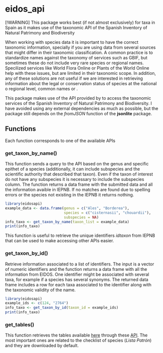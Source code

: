# eidos_api

[!WARNING] This package works best (if not almost exclusively) for taxa in Spain as it makes use of the taxonomic API of the Spanish Inventory of Natural Patrimony and Biodiversity

When working with species data it is important to have the correct taxonomic information, specially if you are using data from several sources that might differ in their taxonomic classification. A common practice is to standardize names against the taxonomy of services such as GBIF, but sometimes these do not include very rare species or regional names. Specilized services like World Flora Online or Plants of the World Online help with these issues, but are limited in their taxonomic scope. In addition, any of these solutions are not useful if we are interested in retrieving information about the legal or conservation status of species at the national o regional level, common names or .

This package makes use of the API provided by to access the taxonomic services of the Spanish Inventory of Natural Patrimony and Biodiversity. I have avoided using any external dependencies as much as possible, but the package still depends on the *fromJSON* function of the **jsonlite** package.

## Functions

Each function corresponds to one of the available APIs

### get_taxon_by_name()

This function sends a query to the API based on the genus and specific epithet of a species (additionally, it can include subspecies and the scientific authority that described that taxon). Even if the taxon of interest do not have any subspecies it is necessary to include the subspecies column. The function returns a data frame with the submitted data and all the information avaible in IEPNB. If no matches are found due to spelling errors or the species not existing in the IEPNB it returns nothing.

``` r
library(eidosapi)
example_data <- data.frame(genus = c("Ales", "Borderea"),
                           species = c("cisternasii", "chouardii"),
                           subspecies = NA)
info_taxo <- get_taxon_by_name(taxon_list = example_data)
print(info_taxo)
```

This function is useful to retrieve the unique identifiers *idtaxon* from IEPNB that can be used to make accessing other APIs easier.

### get_taxon_by_id()

Retrieve information associated to a list of identifiers. The input is a vector of numeric identifiers and the function returns a data frame with all the information from EIDOS. One identifier might be associated with several taxa, for example if a species has several synonyms. The returned data frame includes a row for each taxa associated to the identifier along with the taxonomic validity of the name.

``` R
library(eidosapi)
example_ids <- c(124, "2764")
info_taxo <- get_taxon_by_id(taxon_id = example_ids)
print(info_taxo)
```

### get_tables()

This function retrieves the tables available [here](https://www.miteco.gob.es/es/biodiversidad/servicios/banco-datos-naturaleza/informacion-disponible/bdn_listas_patron.html) through these [API](https://iepnb.gob.es/recursos/servicios-interoperables/api-catalogo). The most important ones are related to the checklist of species (*Lista Patrón*) and they are downloaded by default.
